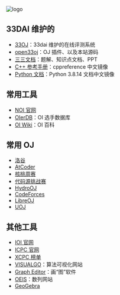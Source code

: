 ![logo](/#/_media/33.png ':size=100')

## 33DAI 维护的

- [33OJ](https://oj.33dai.cn)：33dai 维护的在线评测系统
- [open33oj](https://github.com/orgs/open33oj/repositories)：OJ 插件、以及本站源码
- [三三文档](https://33dai.wiki)：题解、知识点文档、PPT
- [C++ 参考手册](https://cpp.33dai.wiki)：cppreference 中文镜像
- [Python 文档](https://py.33dai.wiki)：Python 3.8.14 文档中文镜像


## 常用工具

- [NOI 官网](https://www.noi.cn)
- [OIerDB](https://oier.baoshuo.dev/)：OI 选手数据库
- [OI Wiki](http://oiwiki.org/)：OI 百科

## 常用 OJ

- [洛谷](https://luogu.com.cn)
- [AtCoder](https://atcoder.jp)
- [核桃周赛](https://htoj.hetao101.com/cpp/)
- [代码源挑战赛](https://bs.daimayuan.top/)
- [HydroOJ](https://hydro.ac)
- [CodeForces](https://codeforces.com)
- [LibreOJ](https://loj.ac)
- [UOJ](https://uoj.ac)

## 其他工具

- [IOI 官网](https://ioinformatics.org/)
- [ICPC 官网](https://icpc.global/)
- [XCPC 榜单](https://board.xcpcio.com/)
- [VISUALGO](https://visualgo.net/zh/)：算法可视化网站
- [Graph Editor](https://csacademy.com/app/graph_editor/)：画“图”软件
- [OEIS](https://oeis.org/)：数列网站
- [GeoGebra](https://www.geogebra.org/graphing)